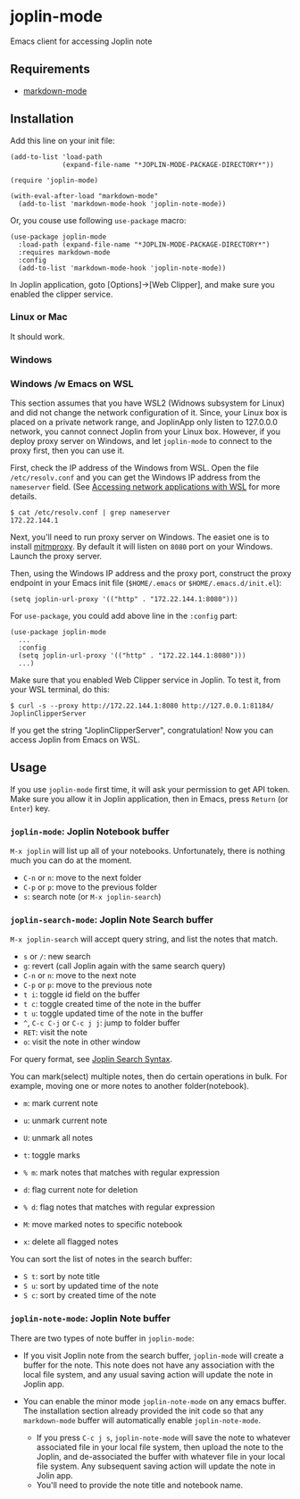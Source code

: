 # joplin-mode
Emacs client for accessing Joplin note

## Requirements

- [markdown-mode](https://github.com/jrblevin/markdown-mode)

## Installation

Add this line on your init file:

    (add-to-list 'load-path 
                 (expand-file-name "*JOPLIN-MODE-PACKAGE-DIRECTORY*"))

    (require 'joplin-mode)
    
    (with-eval-after-load "markdown-mode"
      (add-to-list 'markdown-mode-hook 'joplin-note-mode))

Or, you couse use following `use-package` macro:

    (use-package joplin-mode
      :load-path (expand-file-name "*JOPLIN-MODE-PACKAGE-DIRECTORY*")
      :requires markdown-mode
      :config
      (add-to-list 'markdown-mode-hook 'joplin-note-mode))


In Joplin application, goto [Options]->[Web Clipper], and make sure you
enabled the clipper service.

### Linux or Mac
It should work.

### Windows
    
### Windows /w Emacs on WSL

This section assumes that you have WSL2 (Widnows subsystem for Linux) and did not change the network configuration of it.   Since, your Linux box is placed on a private network range, and JoplinApp only listen to 127.0.0.0 network, you cannot connect Joplin from your Linux box.  However, if you deploy proxy server on Windows, and let `joplin-mode` to connect to the proxy first, then you can use it.

First, check the IP address of the Windows from WSL.  Open the file `/etc/resolv.conf` and you can get the Windows IP address from the `nameserver` field.  (See [Accessing network applications with WSL](https://learn.microsoft.com/en-us/windows/wsl/networking) for more details.

    $ cat /etc/resolv.conf | grep nameserver
    172.22.144.1

Next, you'll need to run proxy server on Windows.  The easiet one is to install [mitmproxy](https://mitmproxy.org/).  By default it will listen on `8080` port on your Windows.  Launch the proxy server.

Then, using the Windows IP address and the proxy port, construct the proxy endpoint in your Emacs init file (`$HOME/.emacs` or `$HOME/.emacs.d/init.el`):

    (setq joplin-url-proxy '(("http" . "172.22.144.1:8080")))

For `use-package`, you could add above line in the `:config` part:

    (use-package joplin-mode
      ...
      :config
      (setq joplin-url-proxy '(("http" . "172.22.144.1:8080")))
      ...)


Make sure that you enabled Web Clipper service in Joplin.  To test it, from your WSL terminal, do this:

    $ curl -s --proxy http://172.22.144.1:8080 http://127.0.0.1:81184/
    JoplinClipperServer

If you get the string "JoplinClipperServer", congratulation!  Now you can access Joplin from Emacs on WSL.
    
## Usage

If you use `joplin-mode` first time, it will ask your permission to
get API token.  Make sure you allow it in Joplin application, then in
Emacs, press `Return` (or `Enter`) key.


### `joplin-mode`: Joplin Notebook buffer 

`M-x joplin` will list up all of your notebooks.  Unfortunately, there is nothing much you can do at the moment.


- `C-n` or `n`: move to the next folder
- `C-p` or `p`: move to the previous folder 
- `s`: search note (or `M-x joplin-search`)

### `joplin-search-mode`: Joplin Note Search buffer

`M-x joplin-search` will accept query string, and list the notes that match.

- `s` or `/`: new search
- `g`: revert (call Joplin again with the same search query)
- `C-n` or `n`: move to the next note
- `C-p` or `p`: move to the previous note
- `t i`: toggle id field on the buffer
- `t c`: toggle created time of the note in the buffer
- `t u`: toggle updated time of the note in the buffer
- `^`, `C-c C-j` or `C-c j j`: jump to folder buffer
- `RET`: visit the note
- `o`: visit the note in other window

For query format, see [Joplin Search Syntax](https://discourse.joplinapp.org/t/search-syntax-documentation/9110).

You can mark(select) multiple notes, then do certain operations in
bulk.  For example, moving one or more notes to another
folder(notebook).

- `m`: mark current note
- `u`: unmark current note
- `U`: unmark all notes
- `t`: toggle marks
- `% m`: mark notes that matches with regular expression

- `d`: flag current note for deletion
- `% d`: flag notes that matches with regular expression

- `M`: move marked notes to specific notebook
- `x`: delete all flagged notes

You can sort the list of notes in the search buffer:

- `S t`: sort by note title 
- `S u`: sort by updated time of the note
- `S c`: sort by created time of the note


### `joplin-note-mode`: Joplin Note buffer

There are two types of note buffer in `joplin-mode`:

- If you visit Joplin note from the search buffer, `joplin-mode` will create a buffer for the note.  This note does not have any association with the local file system, and any usual saving action will update the note in Joplin app.

- You can enable the minor mode `joplin-note-mode` on any emacs buffer.  The installation section already provided the init code so that any `markdown-mode` buffer will automatically enable `joplin-note-mode`. 
  - If you press `C-c j s`, `joplin-note-mode` will save the note to whatever associated file in your local file system, then upload the note to the Joplin, and de-associated the buffer with whatever file in your local file system.  Any subsequent saving action will update the note in Jolin app.
  - You'll need to provide the note title and notebook name.
 

